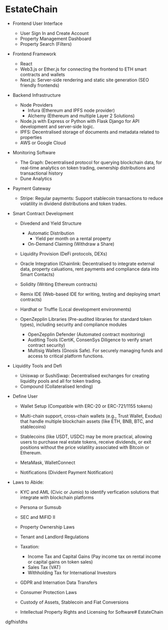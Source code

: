 # EstateChain

- Frontend User Interface 
    - User Sign In and Create Account 
    - Property Management Dashboard
    - Property Search (Filters)

 - Frontend Framework 
    - React
    - Web3.js or Ether.js for connecting the frontend to ETH smart contracts and wallets
    - Next.js: Server-side rendering and static site generation (SEO friendly frontends)

- Backend Infrastructure
    - Node Providers 
        - Infura (Ethereum and IPFS node provider)
        - Alchemy (Ethereum and multiple Layer 2 Solutions)
    - Node.js with Express or Python with Flask Django for API development and server-side logic.
    - IPFS: Decentralised storage of documents and metadata related to properties 
    - AWS or Google Cloud 

- Monitoring Software
    - The Graph: Decentralised protocol for querying blockchain data, for real-time analytics on token trading, ownership distributions and transactional history
    - Dune Analytics

- Payment Gateway
    - Stripe: Regular payments:  Support stablecoin transactions to reduce volatility in dividend distributions and token trades.

- Smart Contract Development
    - Divedend and Yield Structure
        - Automatic Distribution 
            - Yield per month on a rental property
        - On-Demand Claiming (Withdraw a Share)
    - Liquidity Provision (DeFi protocols, DEXs)

    - Oracle Integration (Chainlink: Decentralised to integrate external data, property caluations, rent payments and compliance data into Smart Contacts)

    - Solidity (Writing Ethereum contracts)
    - Remix IDE (Web-based IDE for writing, testing and deploying smart contracts)
    - Hardhat or Truffle (Local development environments)

    - OpenZepplin Libraries (Pre-audited libraries for standard token types), including security and compliance modules
        - OpenZepplin Defender (Automated contract monitoring)
        - Auditing Tools (CertiK, ConsenSys Diligence to verify smart contract security)
        - Multisig Wallets (Gnosis Safe). For securely managing funds and access to critical platform functions.

- Liquidity Tools and Defi
    - Uniswap or SushiSwap: Decentralised exchanges for creating liquidity pools and all for token trading.
    - Compound (Collateralised lending) 

- Define User 
    - Wallet Setup (Compatible with ERC-20 or ERC-721/1155 tokens)
    - Multi-chain support, cross-chain wallets (e.g., Trust Wallet, Exodus) that handle multiple blockchain assets (like ETH, BNB, BTC, and stablecoins)
    - Stablecoins (like USDT, USDC) may be more practical, allowing users to purchase real estate tokens, receive dividends, or exit positions without the price volatility associated with Bitcoin or Ethereum.
    - MetaMask, WalletConnect

    - Notifications (Divident Payment Notification)

- Laws to Abide:
    - KYC and AML (Civic or Jumio) to identify verfication solutions that integrate with blockchain platforms
    - Persona or Sumsub

    - SEC and MiFID II
    - Property Ownership Laws
    - Tenant and Landlord Regulations

    - Taxation:
        - Income Tax and Capital Gains (Pay income tax on rental income or capital gains on token sales)
        - Sales Tax (VAT)
        - Withholding Tax for International Investors

    - GDPR and Internation Data Transfers
    - Consumer Protection Laws
    - Custody of Assets, Stablecoin and Fiat Conversions
    - Intellectual Property Rights and Licensing for Software# EstateChain


dgfhisfdhs

